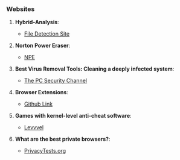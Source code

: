 ### Websites 

1. **Hybrid-Analysis**: 
	- [File Detection Site](https://www.hybrid-analysis.com/) 

2. **Norton Power Eraser**: 
	- [NPE](https://support.norton.com/sp/en/us/home/current/solutions/kb20100824120155EN)

3. **Best Virus Removal Tools: Cleaning a deeply infected system**: 
	- [The PC Security Channel](https://www.youtube.com/watch?v=-nkVzJ1V0rM)

4. **Browser Extensions**: 
	- [Github Link](https://github.com/arkenfox/user.js/wiki/4.1-Extensions)

5. **Games with kernel-level anti-cheat software**: 
	- [Levvvel](https://levvvel.com/games-with-kernel-level-anti-cheat-software/)

6. **What are the best private browsers?**: 
	- [PrivacyTests.org](https://privacytests.org/)





